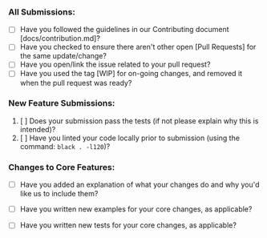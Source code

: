 ### All Submissions:

* [ ] Have you followed the guidelines in our Contributing document [docs/contribution.md]?
* [ ] Have you checked to ensure there aren't other open [Pull Requests] for the same update/change?
* [ ] Have you open/link the issue related to your pull request?
* [ ] Have you used the tag [WIP] for on-going changes, and removed it when the pull request was ready?

### New Feature Submissions:

1. [ ] Does your submission pass the tests (if not please explain why this is intended)?
2. [ ] Have you linted your code locally prior to submission (using the command: `black . -l120`)?

### Changes to Core Features:

* [ ] Have you added an explanation of what your changes do and why you'd like us to include them?
* [ ] Have you written new examples for your core changes, as applicable?
* [ ] Have you written new tests for your core changes, as applicable?

